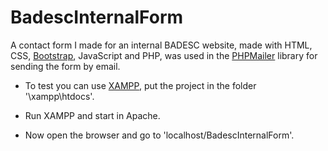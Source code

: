 # BadescInternalForm

A contact form I made for an internal BADESC website, made with HTML, CSS, [Bootstrap](https://getbootstrap.com/), JavaScript and PHP, was used in the [PHPMailer](https://github.com/PHPMailer/PHPMailer) library for sending the form by email.

* To test you can use [XAMPP](https://www.apachefriends.org/pt_br/index.html), put the project in the folder '\xampp\htdocs'.

* Run XAMPP and start in Apache.

* Now open the browser and go to 'localhost/BadescInternalForm'.
